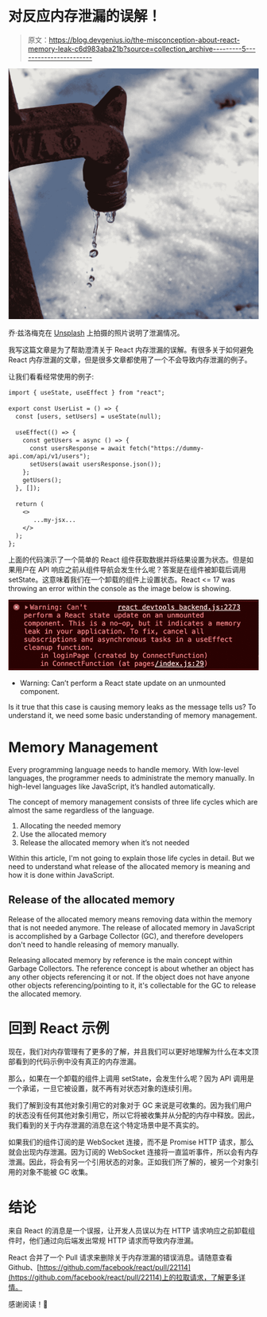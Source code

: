 # 对反应内存泄漏的误解！

> 原文：<https://blog.devgenius.io/the-misconception-about-react-memory-leak-c6d983aba21b?source=collection_archive---------5----------------------->

![](img/4c78bd4eb4cfce6fdcca9a28ac66cb21.png)

乔·兹洛梅克在 [Unsplash](https://unsplash.com?utm_source=medium&utm_medium=referral) 上拍摄的照片说明了泄漏情况。

我写这篇文章是为了帮助澄清关于 React 内存泄漏的误解。有很多关于如何避免 React 内存泄漏的文章，但是很多文章都使用了一个不会导致内存泄漏的例子。

让我们看看经常使用的例子:

```
import { useState, useEffect } from "react";
​
export const UserList = () => {
  const [users, setUsers] = useState(null);
​
  useEffect(() => {
    const getUsers = async () => {
      const usersResponse = await fetch("https://dummy-api.com/api/v1/users");
      setUsers(await usersResponse.json());
    };
    getUsers();
  }, []);
​
  return (
    <>
       ...my-jsx...
    </>
  );
};
```

上面的代码演示了一个简单的 React 组件获取数据并将结果设置为状态。但是如果用户在 API 响应之前从组件导航会发生什么呢？答案是在组件被卸载后调用 setState。这意味着我们在一个卸载的组件上设置状态。React <= 17 was throwing an error within the console as the image below is showing.

![](img/64976213663dc66800f7d74ae8606b01.png)

- Warning: Can’t perform a React state update on an unmounted component.

Is it true that this case is causing memory leaks as the message tells us? To understand it, we need some basic understanding of memory management.

# Memory Management

Every programming language needs to handle memory. With low-level languages, the programmer needs to administrate the memory manually. In high-level languages like JavaScript, it’s handled automatically.

The concept of memory management consists of three life cycles which are almost the same regardless of the language.

1.  Allocating the needed memory
2.  Use the allocated memory
3.  Release the allocated memory when it’s not needed

Within this article, I'm not going to explain those life cycles in detail. But we need to understand what release of the allocated memory is meaning and how it is done within JavaScript.

## Release of the allocated memory

Release of the allocated memory means removing data within the memory that is not needed anymore. The release of allocated memory in JavaScript is accomplished by a Garbage Collector (GC), and therefore developers don't need to handle releasing of memory manually.

Releasing allocated memory by reference is the main concept within Garbage Collectors. The reference concept is about whether an object has any other objects referencing it or not. If the object does not have anyone other objects referencing/pointing to it, it's collectable for the GC to release the allocated memory.

# **回到 React 示例**

现在，我们对内存管理有了更多的了解，并且我们可以更好地理解为什么在本文顶部看到的代码示例中没有真正的内存泄漏。

那么，如果在一个卸载的组件上调用 setState，会发生什么呢？因为 API 调用是一个承诺，一旦它被设置，就不再有对状态对象的连续引用。

我们了解到没有其他对象引用它的对象对于 GC 来说是可收集的。因为我们用户的状态没有任何其他对象引用它，所以它将被收集并从分配的内存中释放。因此，我们看到的关于内存泄漏的消息在这个特定场景中是不真实的。

如果我们的组件订阅的是 WebSocket 连接，而不是 Promise HTTP 请求，那么就会出现内存泄漏。因为订阅的 WebSocket 连接将一直监听事件，所以会有内存泄漏。因此，将会有另一个引用状态的对象。正如我们所了解的，被另一个对象引用的对象不能被 GC 收集。

# 结论

来自 React 的消息是一个误报，让开发人员误以为在 HTTP 请求响应之前卸载组件时，他们通过向后端发出常规 HTTP 请求而导致内存泄漏。

React 合并了一个 Pull 请求来删除关于内存泄漏的错误消息。请随意查看 Github、[https://github.com/facebook/react/pull/22114](https://github.com/facebook/react/pull/22114)上的拉取请求，了解更多详情。

感谢阅读！🙌